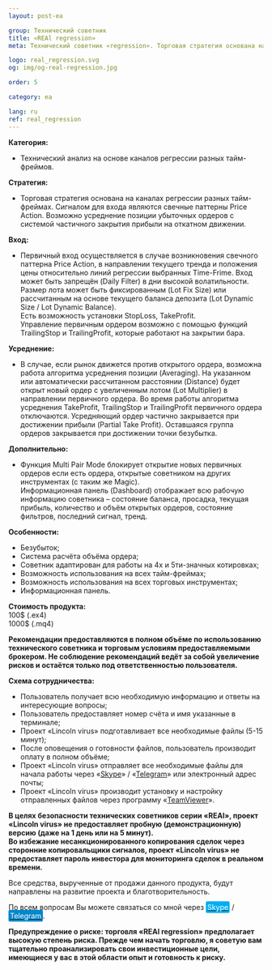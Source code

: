 ```yaml
---
layout: post-ea

group: Технический советник
title: «REAl regression»
meta: Технический советник «regression». Торговая стратегия основана на каналах регрессии разных тайм-фреймов.

logo: real_regression.svg
og: img/og-real-regression.jpg

order: 5

category: ea

lang: ru
ref: real_regression
---
```


**Категория:**
  - Технический анализ на основе каналов регрессии разных тайм-фреймов.

**Стратегия:**
  - Торговая стратегия основана на каналах регрессии разных тайм-фреймах. Сигналом для входа являются свечные паттерны Price Action. Возможно усреднение позиции убыточных ордеров с системой частичного закрытия прибыли на откатном движении.


**Вход:**
  - Первичный вход осуществляется в случае возникновения свечного паттерна Price Action, в направлении текущего тренда и положения цены относительно линий регрессии выбранных Time-Frime. Вход может быть запрещён (Daily Filter) в дни высокой волатильности.  
Размер лота может быть фиксированным (Lot Fix Size) или рассчитанным на основе текущего баланса депозита (Lot  Dynamic Size / Lot  Dynamic Balance).  
Есть возможность установки StopLoss, TakeProfit.  
Управление первичным ордером возможно с помощью функций TrailingStop и TrailingProfit, которые работают на закрытии бара. 

**Усреднение:**
  - В случае, если рынок движется против открытого ордера, возможна работа алгоритма усреднения позиции (Averaging). На указанном или автоматически рассчитанном расстоянии (Distance) будет открыт новый ордер с увеличенным лотом (Lot Multiplier) в направлении первичного ордера. Во время работы алгоритма усреднения TakeProfit, TrailingStop и TrailingProfit первичного ордера отключаются. Усредняющий ордер частично закрывается при достижении прибыли (Partial Take Profit). Оставшаяся группа ордеров закрывается при достижении точки безубытка.

**Дополнительно:**
  - Функция Multi Pair Mode блокирует открытие новых первичных ордеров если есть ордера, открытые советником на других инструментах (с таким же Magic).  
Информационная панель (Dashboard) отображает всю рабочую информацию советника – состояние баланса, просадка, текущая прибыль, количество и объём открытых ордеров, состояние фильтров, последний сигнал, тренд. 

**Особенности:**
  - Безубыток;
  - Система расчёта объёма ордера;
  - Советник адаптирован для работы на 4х и 5ти-значных котировках;
  - Возможность использования на всех тайм-фреймах;
  - Возможность использования на всех торговых инструментах;
  - Информационная панель. 

**Стоимость продукта:**  
	100$ (.ex4)  
	1000$ (.mq4)
  
**Рекомендации предоставляются в полном объёме по использованию технического советника и торговым условиям предоставляемыми брокером. Не соблюдение рекомендаций ведёт за собой увеличение рисков и остаётся только под ответственностью пользователя.**
  
  **Схема сотрудничества:**  

- Пользователь получает всю необходимую информацию и ответы на интересующие вопросы;  
- Пользователь предоставляет номер счёта и имя указанные в терминале;  
- Проект «Lincoln virus» подготавливает все необходимые файлы (5-15 минут);  
- После оповещения о готовности файлов, пользователь производит оплату в полном объёме;  
- Проект «Lincoln virus» отправляет все необходимые файлы для начала работы через «<a href="skype:chutkoy89?call" target="_blank">Skype</a>» / «<a href="https://t.me/chutkoy" target="_blank">Telegram</a>» или электронный адрес почты;  
- Проект «Lincoln virus» производит установку и настройку отправленных файлов через программу «<a href="https://www.teamviewer.com/ru/" target="_blank">TeamViewer</a>».

**В целях безопасности технических советников серии «REAl», проект «Lincoln virus» не предоставляет пробную (демонстрационную) версию (даже на 1 день или на 5 минут).**  
**Во избежание несанкционированного копирования сделок через сторонние копировальщики сигналов, проект «Lincoln virus» не предоставляет пароль инвестора для мониторинга сделок в реальном времени.**

Все средства, вырученные от продажи данного продукта, будут направлены на развитие проекта и благотворительность.

По всем вопросам Вы можете связаться со мной через <a href="skype:chutkoy89?call" target="_blank"><span style="background-color:#00aff0; color:white; padding:3px; border-radius: 3px">Skype</span></a> / <a href="https://t.me/chutkoy" target="_blank"><span style="background-color:#0088cc; color:white; padding:3px; border-radius: 3px">Telegram</span></a>.

**Предупреждение о риске: торговля «REAl regression» предполагает высокую степень риска. Прежде чем начать торговлю, я советую вам тщательно проанализировать свои инвестиционные цели, имеющиеся у вас в этой области опыт и готовность к риску.**
